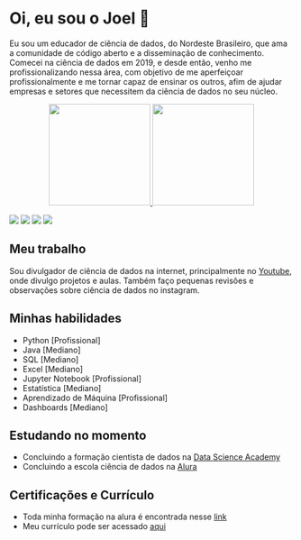 # Oi, eu sou o Joel 👋  

Eu sou um educador de ciência de dados, do Nordeste Brasileiro, que ama a comunidade de código aberto e a disseminação de conhecimento. Comecei na ciência de dados em 2019, e desde então, venho me profissionalizando nessa área, com objetivo de me aperfeiçoar profissionalmente e me tornar capaz de ensinar os outros, afim de ajudar empresas e setores que necessitem da ciência de dados no seu núcleo.
  
<div align="center">
  <a href="https://github.com/joel-carneiro">
  <img height="180em" src="https://github-readme-stats.vercel.app/api?username=joel-carneiro&show_icons=true&theme=tokyonight&include_all_commits=true&count_private=true"/>
  <img height="180em" src="https://github-readme-stats.vercel.app/api/top-langs/?username=joel-carneiro&layout=compact&langs_count=7&theme=tokyonight"/>
</div>  

[<img src="https://img.shields.io/badge/kaggle-%2312100E.svg?&style=for-the-badge&logo=kaggle&logoColor=white&color=20beff"/>](https://www.kaggle.com/joelcarneiro)  [<img src = "https://img.shields.io/badge/youtube-%23E4405F.svg?&style=for-the-badge&logo=youtube&logoColor=white&color=ff0000">](https://www.youtube.com/@DataProjectsBrazil) [<img src="https://img.shields.io/badge/linkedin-%230077B5.svg?&style=for-the-badge&logo=linkedin&logoColor=white" />](https://www.linkedin.com/in/joel-carneiro-9113aa256/) [<img src = "https://img.shields.io/badge/instagram-%23E4405F.svg?&style=for-the-badge&logo=instagram&logoColor=white">](https://www.instagram.com/joel_ds.py/) 

## Meu trabalho

Sou divulgador de ciência de dados na internet, principalmente no [Youtube](https://www.youtube.com/@DataProjectsBrazil), onde divulgo projetos e aulas. Também faço pequenas revisões e observações sobre ciência de dados no instagram.

## Minhas habilidades

- Python [Profissional]
- Java [Mediano]
- SQL [Mediano]
- Excel [Mediano]
- Jupyter Notebook [Profissional]
- Estatística [Mediano]
- Aprendizado de Máquina [Profissional]
- Dashboards [Mediano]

## Estudando no momento

- Concluindo a formação cientista de dados na [Data Science Academy](https://www.datascienceacademy.com.br/)
- Concluindo a escola ciência de dados na [Alura](https://www.alura.com.br/)

## Certificações e Currículo

* Toda minha formação na alura é encontrada nesse [link](https://cursos.alura.com.br/user/jcarneiro-pessoal/fullCertificate/43252e5c2814f81f43dfef856b84ce7a)
* Meu currículo pode ser acessado [aqui](https://github.com/joel-carneiro/joel-carneiro/blob/main/CV.pdf)
